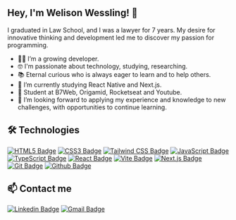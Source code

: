 ## Hey, I'm Welison Wessling! 👋

I graduated in Law School, and I was a lawyer for 7 years. My desire for innovative thinking and development led me to discover my passion for programming.
- 👨‍💻 I’m a growing developer.
- 🤓 I'm passionate about technology, studying, researching.
- 📚 Eternal curious who is always eager to learn and to help others.
- 🌱 I’m currently studying React Native and Next.js.
- 🚀 Student at B7Web, Origamid, Rocketseat and Youtube.
- 🤝 I’m looking forward to applying my experience and knowledge to new challenges, with opportunities to continue learning.

## 🛠️ Technologies

[![HTML5 Badge](https://img.shields.io/badge/html5-%23E34F26.svg?style=for-the-badge&logo=html5&logoColor=white)](https://github.com/welisonw)
[![CSS3 Badge](https://img.shields.io/badge/css3%20-%231572B6.svg?&style=for-the-badge&logo=css3&logoColor=white)](https://github.com/welisonw)
[![Tailwind CSS Badge](https://img.shields.io/badge/Tailwind_CSS-24AACE?style=for-the-badge&logo=tailwind-css&logoColor=white)](https://github.com/welisonw)
[![JavaScript Badge](https://img.shields.io/badge/javascript-%23323330.svg?style=for-the-badge&logo=javascript&logoColor=F5D000)](https://github.com/welisonw)
[![TypeScript Badge](https://img.shields.io/badge/typescript-2679c2.svg?style=for-the-badge&logo=typescript&logoColor=white)](https://github.com/welisonw)
[![React Badge](https://img.shields.io/badge/react-1B1D23.svg?style=for-the-badge&logo=react&logoColor=%2361DAFB)](https://github.com/welisonw)
[![Vite Badge](https://img.shields.io/badge/Vite-B73BFE?style=for-the-badge&logo=vite&logoColor=FFD62E)](https://github.com/welisonw)
[![Next.js Badge](https://img.shields.io/badge/next.js-000000?style=for-the-badge&logo=nextdotjs&logoColor=white)](https://github.com/welisonw)
[![Git Badge](https://img.shields.io/badge/git%20-E43825.svg?&style=for-the-badge&logo=git&logoColor=white)](https://github.com/welisonw)
[![Github Badge](https://img.shields.io/badge/github%20-%23121011.svg?&style=for-the-badge&logo=github&logoColor=white)](https://github.com/welisonw)

## 📫 Contact me

[![Linkedin Badge](https://img.shields.io/badge/linkedin-%230077B5?style=for-the-badge&logo=linkedin&logoColor=white&link=https://www.linkedin.com/in/welisonw/)](https://www.linkedin.com/in/welisonw/)
[![Gmail Badge](https://img.shields.io/badge/Gmail-D14836.svg?style=for-the-badge&logo=gmail&logoColor=white&link=mailto:wwelisonw@gmail.com)](mailto:wwelisonw@gmail.com)
